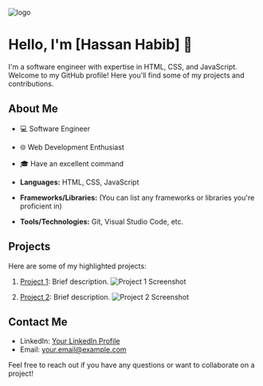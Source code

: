 ![logo](https://www.google.com/imgres?q=github%20developers%20banners&imgurl=https%3A%2F%2Fcamo.githubusercontent.com%2F59fc60c71a5bfaf918be50fa4029810272f7da7aff16df440d0f971bdbb5f6ce%2F68747470733a2f2f7777772e6469676974616c736f6c7574696f6e73657276696365732e636f6d2f696d672f73657276696365732f776562253230646576656c6f706d656e742e676966&imgrefurl=https%3A%2F%2Fgithub.com%2Fmizzcode&docid=lgOlPXX_dBEz0M&tbnid=d1C79WuL-DpeFM&vet=12ahUKEwjBwb3I68WFAxWZhv0HHYLuBQ4QM3oECDgQAA..i&w=1920&h=590&hcb=2&ved=2ahUKEwjBwb3I68WFAxWZhv0HHYLuBQ4QM3oECDgQAA)
# Hello, I'm [Hassan Habib] 👋

I'm a software engineer with expertise in HTML, CSS, and JavaScript. Welcome to my GitHub profile! Here you'll find some of my projects and contributions.

## About Me

- 💻 Software Engineer
- 🌐 Web Development Enthusiast
- 🎓 Have an excellent command

- **Languages:** HTML, CSS, JavaScript
- **Frameworks/Libraries:** (You can list any frameworks or libraries you're proficient in)
- **Tools/Technologies:** Git, Visual Studio Code, etc.

## Projects

Here are some of my highlighted projects:
 
1. [Project 1](link-to-project-1): Brief description.
   ![Project 1 Screenshot](project-1-screenshot.png)
   
2. [Project 2](link-to-project-2): Brief description.
   ![Project 2 Screenshot](project-2-screenshot.png)

## Contact Me

- LinkedIn: [Your LinkedIn Profile](link-to-linkedin-profile)
- Email: your.email@example.com

Feel free to reach out if you have any questions or want to collaborate on a project!
